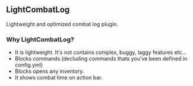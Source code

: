 ## LightCombatLog
Lightweight and optimized combat log plugin.

### Why LightCombatLog?
- It is lightweight. It's not contains complex, buggy, laggy features etc...
- Blocks commands (decluding commands thats you've been defined in config.yml)
- Blocks opens any inventory.
- It shows combat time on action bar.

